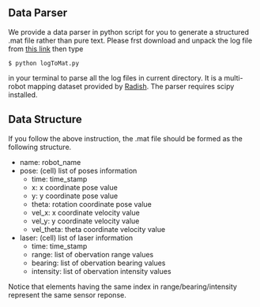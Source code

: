 ## Data Parser

We provide a data parser in python script for you to generate a structured .mat file rather than pure text. Please frst download and unpack the log file from [this link](http://cres.usc.edu/radishrepository/view-one.php?name=ap_hill_07b) then type

```
$ python logToMat.py
```

in your terminal to parse all the log files in current directory. It is a multi-robot mapping dataset provided by [Radish](http://radish.sourceforge.net/index.php). The parser requires scipy installed.

## Data Structure

If you follow the above instruction, the .mat file should be formed as the following structure.

- name: robot_name
- pose: (cell) list of poses information
    - time: time_stamp
    - x: x coordinate pose value
    - y: y coordinate pose value
    - theta: rotation coordinate pose value
    - vel_x: x coordinate velocity value
    - vel_y: y coordinate velocity value
    - vel_theta: theta coordinate velocity value
- laser: (cell) list of laser information
    - time: time_stamp
    - range: list of obervation range values
    - bearing: list of obervation bearing values
    - intensity: list of obervation intensity values

Notice that elements having the same index in range/bearing/intensity represent the same sensor reponse.
